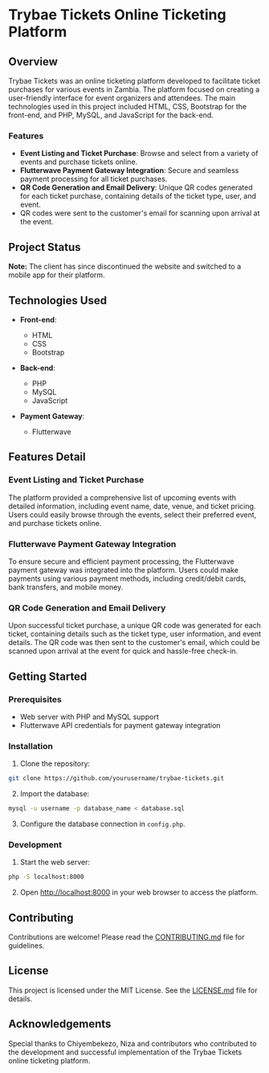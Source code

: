 # Trybae Tickets Online Ticketing Platform

## Overview

Trybae Tickets was an online ticketing platform developed to facilitate ticket purchases for various events in Zambia. The platform focused on creating a
user-friendly interface for event organizers and attendees. The main technologies used in this project included HTML, CSS, Bootstrap for the front-end,
and PHP, MySQL, and JavaScript for the back-end.

### Features

- **Event Listing and Ticket Purchase**: Browse and select from a variety of events and purchase tickets online.
- **Flutterwave Payment Gateway Integration**: Secure and seamless payment processing for all ticket purchases.
- **QR Code Generation and Email Delivery**: Unique QR codes generated for each ticket purchase, containing details of the ticket type, user, and event.
- QR codes were sent to the customer's email for scanning upon arrival at the event.

## Project Status

**Note:** The client has since discontinued the website and switched to a mobile app for their platform.

## Technologies Used

- **Front-end**:
  - HTML
  - CSS
  - Bootstrap

- **Back-end**:
  - PHP
  - MySQL
  - JavaScript

- **Payment Gateway**:
  - Flutterwave

## Features Detail

### Event Listing and Ticket Purchase

The platform provided a comprehensive list of upcoming events with detailed information, including event name, date, venue, and ticket pricing. Users could easily browse through the events, select their preferred event, and purchase tickets online.

### Flutterwave Payment Gateway Integration

To ensure secure and efficient payment processing, the Flutterwave payment gateway was integrated into the platform. Users could make payments using various payment methods, including credit/debit cards, bank transfers, and mobile money.

### QR Code Generation and Email Delivery

Upon successful ticket purchase, a unique QR code was generated for each ticket, containing details such as the ticket type, user information, and event details. The QR code was then sent to the customer's email, which could be scanned upon arrival at the event for quick and hassle-free check-in.

## Getting Started

### Prerequisites

- Web server with PHP and MySQL support
- Flutterwave API credentials for payment gateway integration

### Installation

1. Clone the repository:

```bash
git clone https://github.com/yourusername/trybae-tickets.git
```

2. Import the database:

```bash
mysql -u username -p database_name < database.sql
```

3. Configure the database connection in `config.php`.

### Development

1. Start the web server:

```bash
php -S localhost:8000
```

2. Open [http://localhost:8000](http://localhost:8000) in your web browser to access the platform.

## Contributing

Contributions are welcome! Please read the [CONTRIBUTING.md](CONTRIBUTING.md) file for guidelines.

## License

This project is licensed under the MIT License. See the [LICENSE.md](LICENSE.md) file for details.

## Acknowledgements

Special thanks to Chiyembekezo, Niza and contributors who contributed to the development and successful implementation of the Trybae Tickets online ticketing platform.
